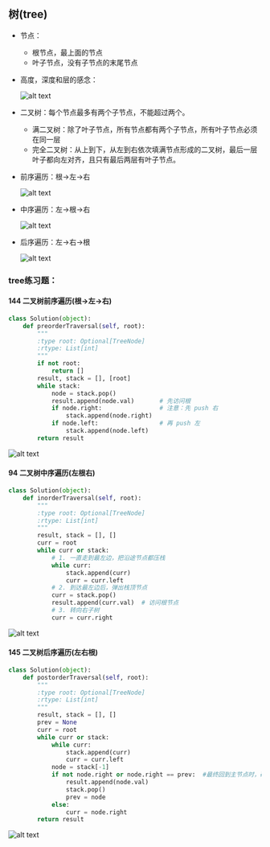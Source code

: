## 树(tree)
- 节点：
    - 根节点，最上面的节点
    - 叶子节点，没有子节点的末尾节点
- 高度，深度和层的感念：

    ![alt text](./image/image-6.png)

- 二叉树：每个节点最多有两个子节点，不能超过两个。
    - 满二叉树：除了叶子节点，所有节点都有两个子节点，所有叶子节点必须在同一层
    - 完全二叉树：从上到下，从左到右依次填满节点形成的二叉树，最后一层叶子都向左对齐，且只有最后两层有叶子节点。

- 前序遍历：根→左→右

    ![alt text](./image/image-7.png)

- 中序遍历：左→根→右

    ![alt text](./image/image-8.png)

- 后序遍历：左→右→根

    ![alt text](./image/image-9.png)

### tree练习题：
#### 144 二叉树前序遍历(根→左→右)
```py
class Solution(object):
    def preorderTraversal(self, root):
        """
        :type root: Optional[TreeNode]
        :rtype: List[int]
        """
        if not root:
            return []
        result, stack = [], [root]
        while stack:
            node = stack.pop()
            result.append(node.val)       # 先访问根
            if node.right:                # 注意：先 push 右
                stack.append(node.right)
            if node.left:                 # 再 push 左
                stack.append(node.left)
        return result
```

![alt text](./image/image-11.png)

#### 94 二叉树中序遍历(左根右)
```py
class Solution(object):
    def inorderTraversal(self, root):
        """
        :type root: Optional[TreeNode]
        :rtype: List[int]
        """
        result, stack = [], []
        curr = root
        while curr or stack:
            # 1. 一直走到最左边，把沿途节点都压栈
            while curr:
                stack.append(curr)
                curr = curr.left
            # 2. 到达最左边后，弹出栈顶节点
            curr = stack.pop()
            result.append(curr.val)  # 访问根节点
            # 3. 转向右子树
            curr = curr.right
```

![alt text](./image/image-12.png)

#### 145 二叉树后序遍历(左右根)
```py
class Solution(object):
    def postorderTraversal(self, root):
        """
        :type root: Optional[TreeNode]
        :rtype: List[int]
        """
        result, stack = [], []
        prev = None
        curr = root
        while curr or stack:
            while curr:
                stack.append(curr)
                curr = curr.left
            node = stack[-1]
            if not node.right or node.right == prev:  #最终回到主节点时，确保不会重复访问右子节点，所以需要有一个prev表示已经访问过了
                result.append(node.val)
                stack.pop()
                prev = node
            else:
                curr = node.right
        return result
```

![alt text](./image/image-13.png)